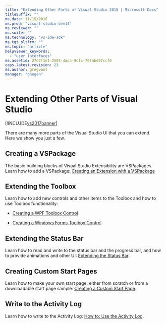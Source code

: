 ```yaml
---
title: "Extending Other Parts of Visual Studio 2015 | Microsoft Docs"
titleSuffix: ""
ms.date: 11/15/2016
ms.prod: "visual-studio-dev14"
ms.reviewer: ""
ms.suite: ""
ms.technology: "vs-ide-sdk"
ms.tgt_pltfrm: ""
ms.topic: "article"
helpviewer_keywords:
  - "user interfaces"
ms.assetid: 27d2f1e1-2503-4aca-9cfc-707abd07ccf0
caps.latest.revision: 23
ms.author: gregvanl
manager: "ghogen"
---
```

# Extending Other Parts of Visual Studio
[!INCLUDE[vs2017banner](../includes/vs2017banner.md)]

There are many more parts of the Visual Studio UI that you can extend. Here we show you just a few.

## Creating a VSPackage
 The basic building blocks of Visual Studio Extensibility are VSPackages.  Learn how to add a VSPackage: [Creating an Extension with a VSPackage](../extensibility/creating-an-extension-with-a-vspackage.md)

## Extending the Toolbox
 Learn how to add new controls and other items to the Toolbox and how to use Toolbox functionality:

-   [Creating a WPF Toolbox Control](../extensibility/creating-a-wpf-toolbox-control.md)

-   [Creating a Windows Forms Toolbox Control](../extensibility/creating-a-windows-forms-toolbox-control.md)

## Extending the Status Bar
 Learn how to read and write to the status bar and the progress bar, and how to provide animations and other UI: [Extending the Status Bar](../extensibility/extending-the-status-bar.md).

## Creating Custom Start Pages
 Learn how to make your own start page, either from scratch or from a downloadable start page sample: [Creating a Custom Start Page](../extensibility/creating-a-custom-start-page.md).

## Write to the Activity Log
 Learn how to write to the Activity Log: [How to: Use the Activity Log](../extensibility/how-to-use-the-activity-log.md).

